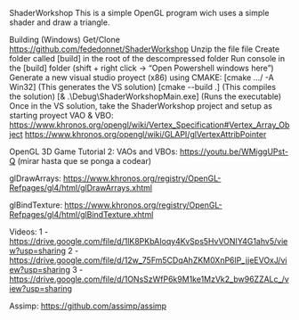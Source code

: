 ShaderWorkshop
This is a simple OpenGL program wich uses a simple shader and draw a triangle.

Building (Windows)
Get/Clone https://github.com/fededonnet/ShaderWorkshop
Unzip the file file
Create folder called [build] in the root of the descompressed folder
Run console in the [build] folder (shift + right click -> “Open Powershell windows here”)
Generate a new visual studio proyect (x86) using CMAKE:
[cmake …/ -A Win32] (This generates the VS solution)
[cmake --build .] (This compiles the solution)
[& .\Debug\ShaderWorkshopMain.exe] (Runs the executable)
Once in the VS solution, take the ShaderWorkshop project and setup as starting proyect
VAO & VBO:
https://www.khronos.org/opengl/wiki/Vertex_Specification#Vertex_Array_Object
https://www.khronos.org/opengl/wiki/GLAPI/glVertexAttribPointer

OpenGL 3D Game Tutorial 2: VAOs and VBOs: https://youtu.be/WMiggUPst-Q (mirar hasta que se ponga a codear)

glDrawArrays:
https://www.khronos.org/registry/OpenGL-Refpages/gl4/html/glDrawArrays.xhtml

glBindTexture:
https://www.khronos.org/registry/OpenGL-Refpages/gl4/html/glBindTexture.xhtml

Videos:
1 - https://drive.google.com/file/d/1lK8PKbAIoqy4KvSps5HvVONIY4G1ahv5/view?usp=sharing
2 - https://drive.google.com/file/d/12w_75Fm5CDqAhZKM0XnP6lP_jjeEVOxJ/view?usp=sharing
3 - https://drive.google.com/file/d/1ONsSzWfP6k9M1ke1MzVk2_bw96ZZALc_/view?usp=sharing

Assimp:
https://github.com/assimp/assimp